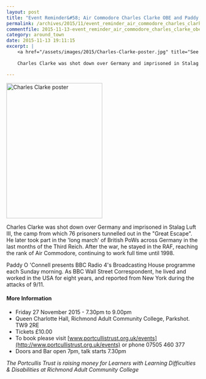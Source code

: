 ```yaml
---
layout: post
title: "Event Reminder&#58; Air Commodore Charles Clarke OBE and Paddy O'Connell in Conversation"
permalink: /archives/2015/11/event_reminder_air_commodore_charles_clarke_obe_an.html
commentfile: 2015-11-13-event_reminder_air_commodore_charles_clarke_obe_an
category: around_town
date: 2015-11-13 19:11:15
excerpt: |
    <a href="/assets/images/2015/Charles-Clarke-poster.jpg" title="See larger version of - Charles Clarke poster"><img src="/assets/images/2015/Charles-Clarke-poster_thumb.jpg" width="150" height="212" alt="Charles Clarke poster" class="photo right" /></a>
    
    Charles Clarke was shot down over Germany and imprisoned in Stalag Luft III, the camp from which 76 prisoners tunnelled out in the "Great Escape". He later took part in the 'long march' of British PoWs across Germany in the last months of the Third Reich. After the war, he stayed in the RAF, reaching the rank of Air Commodore, continuing to work full time until 1998.

---
```


<a href="/assets/images/2015/Charles-Clarke-poster.jpg" title="See larger version of - Charles Clarke poster"><img src="/assets/images/2015/Charles-Clarke-poster_thumb.jpg" width="250" height="353" alt="Charles Clarke poster" class="photo right" /></a>

Charles Clarke was shot down over Germany and imprisoned in Stalag Luft III, the camp from which 76 prisoners tunnelled out in the "Great Escape". He later took part in the 'long march' of British PoWs across Germany in the last months of the Third Reich. After the war, he stayed in the RAF, reaching the rank of Air Commodore, continuing to work full time until 1998.

Paddy O 'Connell presents BBC Radio 4's Broadcasting House programme each Sunday morning. As BBC Wall Street Correspondent, he lived and worked in the USA for eight years, and reported from New York during the attacks of 9/11.

#### More Information

-   Friday 27 November 2015 - 7.30pm to 9.00pm
-   Queen Charlotte Hall, Richmond Adult Community College, Parkshot. TW9 2RE
-   Tickets £10.00
-   To book please visit [www.portcullistrust.org.uk/events](http://www.portcullistrust.org.uk/events) or phone 07505 460 377
-   Doors and Bar open 7pm, talk starts 7.30pm

*The Portcullis Trust is raising money for Learners with Learning Difficulties & Disabilities at Richmond Adult Community College*
